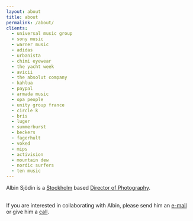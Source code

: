```yaml
---
layout: about
title: about
permalink: /about/
clients:
  - universal music group
  - sony music
  - warner music
  - adidas
  - urbanista
  - chimi eyewear
  - the yacht week
  - avicii
  - the absolut company
  - kahlua
  - paypal
  - armada music
  - opa people
  - unity group france
  - circle k
  - bris
  - luger
  - summerburst
  - beckers
  - fagerhult
  - voked
  - mips
  - activision
  - mountain dew
  - nordic surfers
  - ten music
---
```

Albin Sjödin is a <a href="https://www.google.se/maps/place/Stockholm/@59.3260668,17.8474651,11z/data=!3m1!4b1!4m5!3m4!1s0x465f763119640bcb:0xa80d27d3679d7766!8m2!3d59.3293235!4d18.0685808" target="_blank">Stockholm</a> based <a href="https://en.wikipedia.org/wiki/Cinematographer" target="_blank">Director of Photography</a>.

<p><br/>If you are interested in collaborating with Albin, please send him an <a href="mailto:hi@albinsjodin.com">e-mail</a> or give him a <a href="tel://\+46727137568">call</a>. </p>
